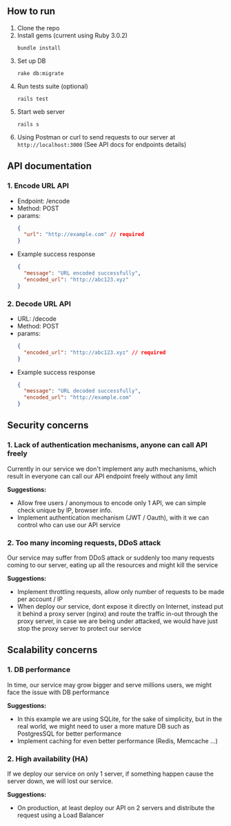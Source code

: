 ## How to run

1. Clone the repo
2. Install gems (current using Ruby 3.0.2)
    ```
   bundle install
    ```
3. Set up DB
    ```
   rake db:migrate
    ```
4. Run tests suite (optional)
    ```
   rails test
    ```
5. Start web server
    ```
   rails s
    ```
6. Using Postman or curl to send requests to our server at `http://localhost:3000` (See API docs for endpoints details)

## API documentation

### 1. Encode URL API

- Endpoint: /encode
- Method: POST
- params:
    ```json
    {
      "url": "http://example.com" // required
    }
    ```
- Example success response
    ```json
    {
      "message": "URL encoded successfully",
      "encoded_url": "http://abc123.xyz"
    }
    ```

### 2. Decode URL API

- URL: /decode
- Method: POST
- params:
    ```json
    {
      "encoded_url": "http://abc123.xyz" // required
    }
    ```
- Example success response
    ```json
    {
      "message": "URL decoded successfully",
      "encoded_url": "http://example.com"
    }
    ```

## Security concerns

### 1. Lack of authentication mechanisms, anyone can call API freely

Currently in our service we don't implement any auth mechanisms, which result in everyone can call our API endpoint
freely without any limit

**Suggestions:**

- Allow free users / anonymous to encode only 1 API, we can simple check unique by IP, browser info.
- Implement authentication mechanism (JWT / Oauth), with it we can control who can use our API service

### 2. Too many incoming requests, DDoS attack

Our service may suffer from DDoS attack or suddenly too many requests coming to our server, eating up all the resources
and might kill the service

**Suggestions:**

- Implement throttling requests, allow only number of requests to be made per account / IP
- When deploy our service, dont expose it directly on Internet, instead put it behind a proxy server (nginx) and route
  the traffic in-out through the proxy server,
  in case we are being under attacked, we would have just stop the proxy server to protect our service

## Scalability concerns

### 1. DB performance

In time, our service may grow bigger and serve millions users, we might face the issue with DB performance

**Suggestions:**

- In this example we are using SQLite, for the sake of simplicity, but in the real world, we might need to user a more mature DB such as PostgresSQL for better performance
- Implement caching for even better performance (Redis, Memcache ...)

### 2. High availability (HA)

If we deploy our service on only 1 server, if something happen cause the server down, we will lost our service.

**Suggestions:**

- On production, at least deploy our API on 2 servers and distribute the request using a Load Balancer
